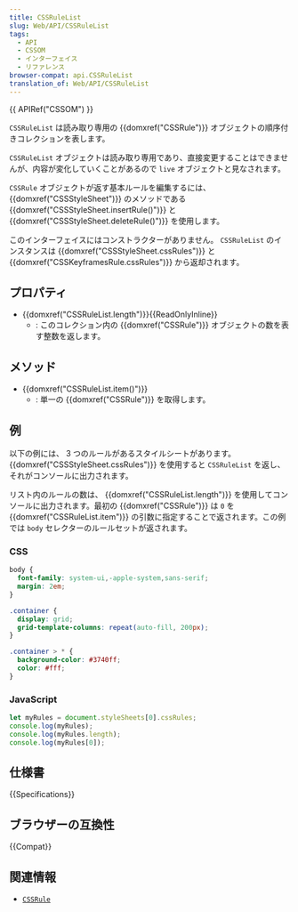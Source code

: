 ```yaml
---
title: CSSRuleList
slug: Web/API/CSSRuleList
tags:
  - API
  - CSSOM
  - インターフェイス
  - リファレンス
browser-compat: api.CSSRuleList
translation_of: Web/API/CSSRuleList
---
```

{{ APIRef("CSSOM") }}

`CSSRuleList` は読み取り専用の {{domxref("CSSRule")}} オブジェクトの順序付きコレクションを表します。

`CSSRuleList` オブジェクトは読み取り専用であり、直接変更することはできませんが、内容が変化していくことがあるので `live` オブジェクトと見なされます。

`CSSRule` オブジェクトが返す基本ルールを編集するには、 {{domxref("CSSStyleSheet")}} のメソッドである {{domxref("CSSStyleSheet.insertRule()")}} と {{domxref("CSSStyleSheet.deleteRule()")}} を使用します。

このインターフェイスにはコンストラクターがありません。 `CSSRuleList` のインスタンスは {{domxref("CSSStyleSheet.cssRules")}} と {{domxref("CSSKeyframesRule.cssRules")}} から返却されます。

## プロパティ

- {{domxref("CSSRuleList.length")}}{{ReadOnlyInline}}
  - : このコレクション内の {{domxref("CSSRule")}} オブジェクトの数を表す整数を返します。

## メソッド

- {{domxref("CSSRuleList.item()")}}
  - : 単一の {{domxref("CSSRule")}} を取得します。

## 例

以下の例には、 3 つのルールがあるスタイルシートがあります。 {{domxref("CSSStyleSheet.cssRules")}} を使用すると `CSSRuleList` を返し、それがコンソールに出力されます。

リスト内のルールの数は、 {{domxref("CSSRuleList.length")}} を使用してコンソールに出力されます。最初の {{domxref("CSSRule")}} は `0` を {{domxref("CSSRuleList.item")}} の引数に指定することで返されます。この例では `body` セレクターのルールセットが返されます。

### CSS

```css
body {
  font-family: system-ui,-apple-system,sans-serif;
  margin: 2em;
}

.container {
  display: grid;
  grid-template-columns: repeat(auto-fill, 200px);
}

.container > * {
  background-color: #3740ff;
  color: #fff;
}
```

### JavaScript

```js
let myRules = document.styleSheets[0].cssRules;
console.log(myRules);
console.log(myRules.length);
console.log(myRules[0]);
```

## 仕様書

{{Specifications}}

## ブラウザーの互換性

{{Compat}}

## 関連情報

- [`CSSRule`](/ja/docs/Web/API/CSSRule)
